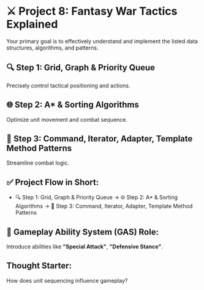 
# ⚔️ Project 8: Fantasy War Tactics Explained

Your primary goal is to effectively understand and implement the listed data structures, algorithms, and patterns.

## 🔍 Step 1: Grid, Graph & Priority Queue
Precisely control tactical positioning and actions.

## 🌐 Step 2: A* & Sorting Algorithms
Optimize unit movement and combat sequence.

## 🚦 Step 3: Command, Iterator, Adapter, Template Method Patterns
Streamline combat logic.


## ✅ Project Flow in Short:
- 🔍 Step 1: Grid, Graph & Priority Queue → 🌐 Step 2: A* & Sorting Algorithms → 🚦 Step 3: Command, Iterator, Adapter, Template Method Patterns

## 🎲 Gameplay Ability System (GAS) Role:
Introduce abilities like **"Special Attack"**, **"Defensive Stance"**.

## Thought Starter:
How does unit sequencing influence gameplay?
